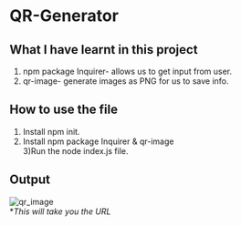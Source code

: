 # QR-Generator

## What I have learnt in this project 
1) npm package Inquirer- allows us to get input from user.<br/>
2) qr-image- generate images as PNG for us to save info.
## How to use the file
1) Install npm init.<br/>
2) Install npm package Inquirer & qr-image<br/>3)Run the node index.js file.
## Output 
![qr_image](https://github.com/ar7937/QR-Generator/assets/83566191/148ef605-2e49-4142-b9f2-0eae73245848)
<br/>**This will take you the URL*
